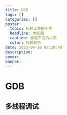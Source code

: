 ```yaml
---
title: GDB
tags: []
categories: []
poster:
  topic: 标题上方的小字
  headline: 大标题
  caption: 标题下方的小字
  color: 标题颜色
date: 2023-04-19 08:28:48
description:
cover:
banner:
---
```


# GDB

## 多线程调试

